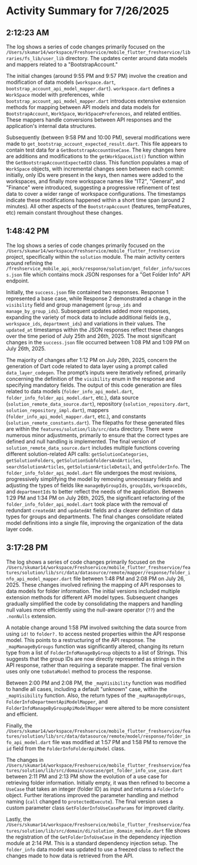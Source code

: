 # Activity Summary for 7/26/2025

## 2:12:23 AM
The log shows a series of code changes primarily focused on the `/Users/skumar14/workspace/Freshservice/mobile_flutter_freshservice/libraries/fs_lib/user_lib` directory.  The updates center around data models and mappers related to a "BootstrapAccount."

The initial changes (around 9:55 PM and 9:57 PM) involve the creation and modification of data models (`workspace.dart`, `bootstrap_account_api_model_mapper.dart`).  `workspace.dart` defines a `WorkSpace` model with preferences, while `bootstrap_account_api_model_mapper.dart` introduces extensive extension methods for mapping between API models and data models for `BootstrapAccount`, `WorkSpace`, `WorkSpacePreferences`, and related entities. These mappers handle conversions between API responses and the application's internal data structures.

Subsequently (between 9:58 PM and 10:00 PM), several modifications were made to  `get_bootstrap_account_expected_result.dart`. This file appears to contain test data for a `GetBootstrapAccountUseCase`. The key changes here are additions and modifications to the `getWorkSpaceList()` function within the `GetBootstrapAccountExpectedIO` class.  This function populates a map of `WorkSpace` objects, with incremental changes seen between each commit: initially, only IDs were present in the keys, then names were added to the workspaces, and finally more workspace names like "IT2", "General", and "Finance" were introduced, suggesting a progressive refinement of test data to cover a wider range of workspace configurations.  The timestamps indicate these modifications happened within a short time span (around 2 minutes).  All other aspects of the `BootstrapAccount` (features, tempFeatures, etc) remain constant throughout these changes.


## 1:48:42 PM
The log shows a series of code changes primarily focused on the `/Users/skumar14/workspace/Freshservice/mobile_flutter_freshservice` project, specifically within the `solution` module.  The main activity centers around  refining the `/freshservice_mobile_api_mock/response/solution/get_folder_info/success.json` file which contains mock JSON responses for a "Get Folder Info" API endpoint.

Initially, the `success.json` file contained two responses.  Response 1 represented a base case, while Response 2 demonstrated a change in the `visibility` field and group management (`group_ids` and `manage_by_group_ids`).  Subsequent updates added more responses, expanding the variety of mock data to include additional fields (e.g., `workspace_ids`, `department_ids`) and variations in their values.  The `updated_at` timestamps within the JSON responses reflect these changes over the time period of July 25th and 26th, 2025.  The most significant changes in the `success.json` file occurred between 1:08 PM and 1:09 PM on July 26th, 2025.

The majority of changes after 1:12 PM on July 26th, 2025, concern the generation of Dart code related to data layer using a prompt called `data_layer_codegen`. The prompt’s inputs were iteratively refined, primarily concerning the definition of the `visibility` enum in the response and specifying mandatory fields.  The output of this code generation are files related to data models (`folder_info_api_model.dart`, `folder_info_folder_api_model.dart`, etc.), data source (`solution_remote_data_source.dart`), repository (`solution_repository.dart`, `solution_repository_impl.dart`), mappers (`folder_info_api_model_mapper.dart`, etc.), and constants (`solution_remote_constants.dart`). The filepaths for these generated files are within the `features/solution/lib/src/data` directory.  There were numerous minor adjustments, primarily to ensure that the correct types are defined and null handling is implemented.  The final version of  `solution_remote_data_source.dart` includes multiple functions covering different solution-related API calls: `getSolutionCategories`, `getSolutionFolders`, `getSolutionSubfoldersAndArticles`, `searchSolutionArticles`, `getSolutionArticleDetail`, and `getFolderInfo`.  The `folder_info_folder_api_model.dart` file undergoes the most revisions, progressively simplifying the model by removing unnecessary fields and adjusting the types of fields like `manageByGroupIds`, `groupIds`, `workspaceIds`, and `departmentIds` to better reflect the needs of the application.  Between 1:29 PM and 1:34 PM on July 26th, 2025, the significant refactoring of the `folder_info_folder_api_model.dart` took place with the removal of redundant `createdAt` and `updatedAt` fields and a clearer definition of data types for groups and departments.  The final changes consolidate related model definitions into a single file, improving the organization of the data layer code.


## 3:17:28 PM
The log shows a series of code changes primarily focused on the `/Users/skumar14/workspace/Freshservice/mobile_flutter_freshservice/features/solution/lib/src/data/datasource/remote/mapper/response/folder_info_api_model_mapper.dart` file between 1:48 PM and 2:08 PM on July 26, 2025.  These changes involved refining the mapping of API responses to data models for folder information.  The initial versions included multiple extension methods for different API model types.  Subsequent changes gradually simplified the code by consolidating the mappers and  handling null values more efficiently using the null-aware operator (`??`) and the `.nonNulls` extension.

A notable change around 1:58 PM involved switching the data source from using `id!` to `folder?.` to access nested properties within the API response model.  This points to a restructuring of the API response. The `_mapManageByGroups` function was significantly altered, changing its return type from a list of `FolderInfoManageByGroup` objects to a list of Strings. This suggests that the group IDs are now directly represented as strings in the API response, rather than requiring a separate mapper.  The final version uses only one `toDataModel` method to process the response.

Between 2:00 PM and 2:08 PM, the `_mapVisibility` function was modified to handle all cases, including a default "unknown" case, within the `_mapVisibility` function.  Also, the return types of the `_mapManageByGroups`, `FolderInfoDepartmentApiModelMapper`, and `FolderInfoManageByGroupApiModelMapper` were altered to be more consistent and efficient.

Finally, the `/Users/skumar14/workspace/Freshservice/mobile_flutter_freshservice/features/solution/lib/src/data/datasource/remote/model/response/folder_info_api_model.dart` file was modified at 1:57 PM and 1:58 PM to remove the `id` field from the `FolderInfoFolderApiModel` class.

The changes in  `/Users/skumar14/workspace/Freshservice/mobile_flutter_freshservice/features/solution/lib/src/domain/usecase/get_folder_info_use_case.dart` between 2:11 PM and 2:13 PM show the evolution of a use case for retrieving folder information. Initially empty, it was then refined to become a `UseCase` that takes an integer (folder ID) as input and returns a `FolderInfo` object.  Further iterations improved the parameter handling and method naming (`call` changed to `protectedExecute`). The final version uses a custom parameter class `GetFolderInfoUseCaseParams` for improved clarity.

Lastly, the `/Users/skumar14/workspace/Freshservice/mobile_flutter_freshservice/features/solution/lib/src/domain/di/solution_domain_module.dart` file shows the registration of the `GetFolderInfoUseCase` in the dependency injection module at 2:14 PM.  This is a standard dependency injection setup.  The `folder_info` data model was updated to use a freezed class to reflect the changes made to how data is retrieved from the API.

